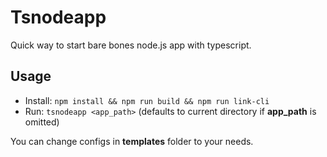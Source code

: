 # Tsnodeapp

Quick way to start bare bones node.js app with typescript.

## Usage

-   Install: `npm install && npm run build && npm run link-cli`
-   Run: `tsnodeapp <app_path>` (defaults to current directory if **app_path** is omitted)

You can change configs in **templates** folder to your needs.
